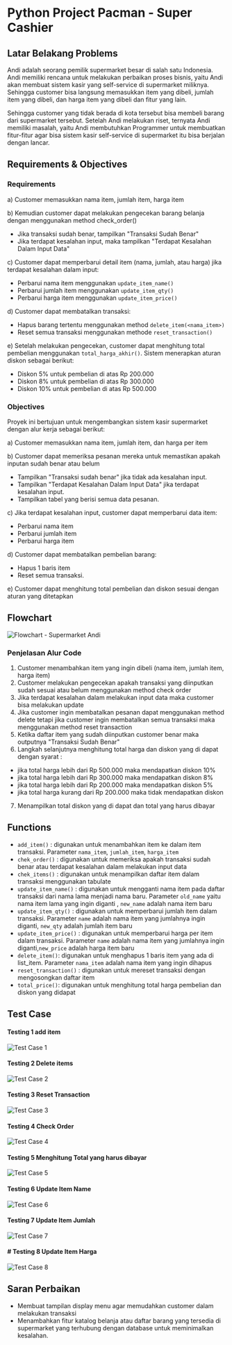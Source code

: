 # Python Project Pacman - Super Cashier

## **Latar Belakang Problems**
Andi adalah seorang pemilik supermarket besar di salah satu Indonesia. Andi memiliki rencana untuk melakukan perbaikan proses bisnis, yaitu Andi akan membuat sistem kasir yang self-service di supermarket miliknya. Sehingga customer bisa langsung memasukkan item yang dibeli, jumlah item yang dibeli, dan harga item yang dibeli dan fitur yang lain.

Sehingga customer yang tidak berada di kota tersebut bisa membeli barang dari supermarket tersebut. 
Setelah Andi melakukan riset, ternyata Andi memiliki masalah, yaitu Andi membutuhkan Programmer untuk membuatkan fitur-fitur agar bisa sistem kasir self-service di supermarket itu bisa berjalan dengan lancar.

## **Requirements & Objectives**
### Requirements
a) Customer memasukkan nama item, jumlah item, harga item

b) Kemudian customer dapat melakukan pengecekan barang belanja dengan menggunakan method check_order() 
  - Jika transaksi sudah benar, tampilkan "Transaksi Sudah Benar"
  - Jika terdapat kesalahan input, maka tampilkan "Terdapat Kesalahan Dalam Input Data"

c) Customer dapat memperbarui detail item (nama, jumlah, atau harga) jika terdapat kesalahan dalam input:
  - Perbarui nama item menggunakan `update_item_name()`
  - Perbarui jumlah item menggunakan `update_item_qty()`
  - Perbarui harga item menggunakan `update_item_price()`

d) Customer dapat membatalkan transaksi:
  - Hapus barang tertentu menggunakan method `delete_item(<nama_item>)`
  - Reset semua transaksi menggunakan methode `reset_transaction()`

e) Setelah melakukan pengecekan, customer dapat menghitung total pembelian menggunakan `total_harga_akhir()`. Sistem menerapkan aturan diskon sebagai berikut:
  - Diskon 5% untuk pembelian di atas Rp 200.000
  - Diskon 8% untuk pembelian di atas Rp 300.000
  - Diskon 10% untuk pembelian di atas Rp 500.000

### Objectives
Proyek ini bertujuan untuk mengembangkan sistem kasir supermarket dengan alur kerja sebagai berikut:

a) Customer memasukkan nama item, jumlah item, dan harga per item

b) Customer dapat memeriksa pesanan mereka untuk memastikan apakah inputan sudah benar atau belum
   - Tampilkan "Transaksi sudah benar" jika tidak ada kesalahan input.
   - Tampilkan "Terdapat Kesalahan Dalam Input Data" jika terdapat kesalahan input.
   - Tampilkan tabel yang berisi semua data pesanan.

c) Jika terdapat kesalahan input, customer dapat memperbarui data item:
  - Perbarui nama item
  - Perbarui jumlah item
  - Perbarui harga item
    
d) Customer dapat membatalkan pembelian barang:
  - Hapus 1 baris item
  - Reset semua transaksi.
    
e) Customer dapat menghitung total pembelian dan diskon sesuai dengan aturan yang ditetapkan

## **Flowchart**
![Flowchart - Supermarket Andi](https://github.com/safaarub/Python-Project-Pacman---Super-Cashier-/blob/main/images/Flowchart%20-%20Supermarket%20Andi.jpeg)

### Penjelasan Alur Code

1) Customer menambahkan item yang ingin dibeli (nama item, jumlah item, harga item)
2) Customer melakukan pengecekan apakah transaksi yang diinputkan sudah sesuai atau belum menggunakan method check order
3) Jika terdapat kesalahan dalam melakukan input data maka customer bisa melakukan update 
4) Jika customer ingin membatalkan pesanan dapat menggunakan method delete tetapi jika customer ingin membatalkan semua transaksi maka menggunakan method reset transaction
5) Ketika daftar item yang sudah diinputkan customer benar maka outputnya "Transaksi Sudah Benar"
6) Langkah selanjutnya menghitung total harga dan diskon yang di dapat dengan syarat :
  - jika total harga lebih dari Rp 500.000 maka mendapatkan diskon 10%
  - jika total harga lebih dari Rp 300.000 maka mendapatkan diskon 8%
  - jika total harga lebih dari Rp 200.000 maka mendapatkan diskon 5%
  - jika total harga kurang dari Rp 200.000 maka tidak mendapatkan diskon
7) Menampilkan total diskon yang di dapat dan total yang harus dibayar
## **Functions**
* `add_item()` : digunakan untuk menambahkan item ke dalam item transaksi. Parameter `nama_item`, `jumlah_item`, `harga_item`
* `chek_order()` : digunakan untuk memeriksa apakah transaksi sudah benar atau terdapat kesalahan dalam melakukan input data
* `chek_items()` :  digunakan untuk menampilkan daftar item dalam transaksi menggunakan tabulate
* `update_item_name()` : digunakan untuk mengganti nama item pada daftar transaksi dari nama lama menjadi nama baru. Parameter `old_name` yaitu nama item lama yang ingin diganti , `new_name` adalah nama item baru
* `update_item_qty()` : digunakan untuk memperbarui jumlah item dalam transaksi. Parameter `name` adalah nama item yang jumlahnya ingin diganti, `new_qty` adalah jumlah item baru
* `update_item_price()` : digunakan untuk memperbarui harga per item dalam transaksi. Parameter `name` adalah nama item yang jumlahnya ingin diganti,`new_price` adalah harga item baru
* `delete_item()`: digunakan untuk menghapus 1 baris item yang ada di list_item. Parameter `nama_item` adalah nama item yang ingin dihapus
* `reset_transaction()` : digunakan untuk mereset transaksi dengan mengosongkan daftar item
* `total_price()`: digunakan untuk menghitung total harga pembelian dan diskon yang didapat

## **Test Case**
#### Testing 1 add item
![Test Case 1](https://github.com/safaarub/Python-Project-Pacman---Super-Cashier-/blob/main/images/Test%20Case%201.JPG)

#### Testing 2 Delete items
![Test Case 2](https://github.com/safaarub/Python-Project-Pacman---Super-Cashier-/blob/main/images/Test%20Case%202.JPG)

#### Testing 3 Reset Transaction
![Test Case 3](https://github.com/safaarub/Python-Project-Pacman---Super-Cashier-/blob/main/images/Test%20Case%203.JPG)

#### Testing 4 Check Order
![Test Case 4](https://github.com/safaarub/Python-Project-Pacman---Super-Cashier-/blob/main/images/Test%20Case%204.JPG)

#### Testing 5 Menghitung Total yang harus dibayar
![Test Case 5](https://github.com/safaarub/Python-Project-Pacman---Super-Cashier-/blob/main/images/Test%20Case%205.JPG)

#### Testing 6 Update Item Name
![Test Case 6](https://github.com/safaarub/Python-Project-Pacman---Super-Cashier-/blob/main/images/Test%20Case%206.JPG)

#### Testing 7 Update Item Jumlah
![Test Case 7](https://github.com/safaarub/Python-Project-Pacman---Super-Cashier-/blob/main/images/Test%20Case%207.JPG)

#### # Testing 8 Update Item Harga
![Test Case 8](https://github.com/safaarub/Python-Project-Pacman---Super-Cashier-/blob/main/images/Test%20Case%208.JPG)

## **Saran Perbaikan**
- Membuat tampilan display menu agar memudahkan customer dalam melakukan transaksi
- Menambahkan fitur katalog belanja atau daftar barang yang tersedia di supermarket yang terhubung dengan database untuk meminimalkan kesalahan.
